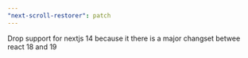 ```yaml
---
"next-scroll-restorer": patch
---
```


Drop support for nextjs 14 because it there is a major changset betwee react 18 and 19
